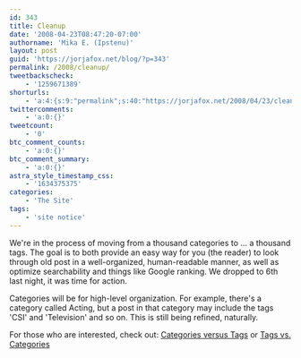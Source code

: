 ```yaml
---
id: 343
title: Cleanup
date: '2008-04-23T08:47:20-07:00'
authorname: 'Mika E. (Ipstenu)'
layout: post
guid: 'https://jorjafox.net/blog/?p=343'
permalink: /2008/cleanup/
tweetbackscheck:
    - '1259671389'
shorturls:
    - 'a:4:{s:9:"permalink";s:40:"https://jorjafox.net/2008/04/23/cleanup/";s:7:"tinyurl";s:25:"http://tinyurl.com/lurkql";s:4:"isgd";s:18:"http://is.gd/53fjX";s:5:"bitly";s:20:"http://bit.ly/8OIB0N";}'
twittercomments:
    - 'a:0:{}'
tweetcount:
    - '0'
btc_comment_counts:
    - 'a:0:{}'
btc_comment_summary:
    - 'a:0:{}'
astra_style_timestamp_css:
    - '1634375375'
categories:
    - 'The Site'
tags:
    - 'site notice'
---
```


We're in the process of moving from a thousand categories to ... a thousand tags.  The goal is to both provide an easy way for you (the reader) to look through old post in a well-organized, human-readable manner, as well as optimize searchability and things like Google ranking. We dropped to 6th last night, it was time for action.

Categories will be for high-level organization.  For example, there's a category called Acting, but a post in that category may include the tags 'CSI' and 'Television' and so on.  This is still being refined, naturally.

For those who are interested, check out: <a href="http://lorelle.wordpress.com/2005/09/09/categories-versus-tags-whats-the-difference-and-which-one/">Categories versus Tags</a> or <a href="http://blogs.msdn.com/jmeier/archive/2008/03/10/tags-vs-categories.aspx">Tags vs. Categories</a>
